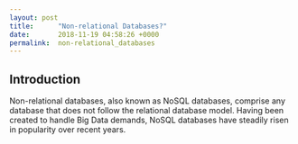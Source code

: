 ```yaml
---
layout: post
title:      "Non-relational Databases?"
date:       2018-11-19 04:58:26 +0000
permalink:  non-relational_databases
---
```



## Introduction

Non-relational databases, also known as NoSQL databases, comprise any database that does not follow the relational database model. Having been created to handle Big Data demands, NoSQL databases have steadily risen in popularity over recent years. 
